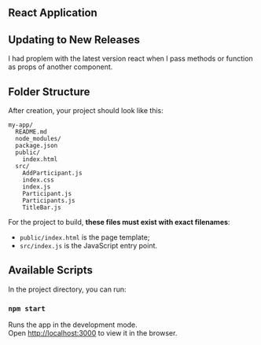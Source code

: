 
## React Application
## Updating to New Releases
I had proplem with the latest version react when I pass methods or function as props of another component.
## Folder Structure
After creation, your project should look like this:
```
my-app/
  README.md
  node_modules/
  package.json
  public/
    index.html
  src/
    AddParticipant.js
    index.css
    index.js
    Participant.js
    Participants.js
    TitleBar.js

```
For the project to build, **these files must exist with exact filenames**:

* `public/index.html` is the page template;
* `src/index.js` is the JavaScript entry point.

## Available Scripts

In the project directory, you can run:

### `npm start`

Runs the app in the development mode.<br>
Open [http://localhost:3000](http://localhost:3000) to view it in the browser.
